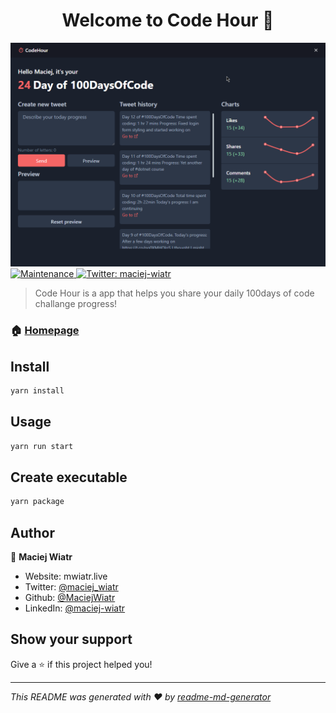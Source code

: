 <h1 align="center">Welcome to Code Hour 👋</h1>
<p>
  <img src="screen.png">
  </img>
  <a href="https://github.com/electron-react-boilerplate/electron-react-boilerplate/graphs/commit-activity" target="_blank">
    <img alt="Maintenance" src="https://img.shields.io/badge/Maintained%3F-yes-green.svg" />
  </a>
  <a href="https://twitter.com/maciej_wiatr" target="_blank">
    <img alt="Twitter: maciej-wiatr" src="https://img.shields.io/twitter/follow/maciej_wiatr.svg?style=social" />
  </a>
</p>

> Code Hour is a app that helps you share your daily 100days of code challange progress!

### 🏠 [Homepage](https://github.com/MaciejWiatr/code-hour)

## Install

```sh
yarn install
```

## Usage

```sh
yarn run start
```

## Create executable

```sh
yarn package
```

## Author

👤 **Maciej Wiatr**

-   Website: mwiatr.live
-   Twitter: [@maciej_wiatr](https://twitter.com/maciej_wiatr)
-   Github: [@MaciejWiatr](https://github.com/MaciejWiatr)
-   LinkedIn: [@maciej-wiatr](https://linkedin.com/in/maciej-wiatr)

## Show your support

Give a ⭐️ if this project helped you!

---

_This README was generated with ❤️ by [readme-md-generator](https://github.com/kefranabg/readme-md-generator)_
